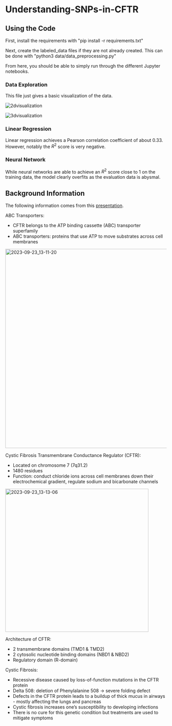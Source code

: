 # Understanding-SNPs-in-CFTR

## Using the Code

First, install the requirements with "pip install -r requirements.txt"

Next, create the labeled_data files if they are not already created. This can be done with "python3 data/data_preprocessing.py"

From here, you should be able to simply run through the different Jupyter notebooks.

### Data Exploration

This file just gives a basic visualization of the data.

![2dvisualization](https://github.com/riensou/Understanding-SNPs-in-CFTR/assets/90002238/e1ab56a8-f77c-48c1-b827-ea5716139382)

![3dvisualization](https://github.com/riensou/Understanding-SNPs-in-CFTR/assets/90002238/ed1bc5c5-26ac-4db5-b659-5e48c7393b36)

### Linear Regression

Linear regression achieves a Pearson correlation coefficient of about 0.33. However, notably the $R^2$ score is very negative.

### Neural Network

While neural networks are able to achieve an $R^2$ score close to 1 on the training data, the model clearly overfits as the evaluation data is abysmal. 

## Background Information

The following information comes from this [presentation](https://docs.google.com/presentation/d/1xDa77zjvDh7jVBC_ELAdq0k8Vi6ywfcTHIMnW115LP4/edit?usp=sharing).

ABC Transporters:
- CFTR belongs to the ATP binding cassette (ABC) transporter superfamily
- ABC transporters: proteins that use ATP to move substrates across cell membranes

<img width="622" alt="2023-09-23_13-11-20" src="https://github.com/riensou/Understanding-SNPs-in-CFTR/assets/90002238/968a0a65-ba94-4d13-93cc-7e8fb8e394a3">

Cystic Fibrosis Transmembrane Conductance Regulator (CFTR):
- Located on chromosome 7 (7q31.2)
- 1480 residues
- Function: conduct chloride ions across cell membranes down their electrochemical gradient, regulate sodium and bicarbonate channels

<img width="447" alt="2023-09-23_13-13-06" src="https://github.com/riensou/Understanding-SNPs-in-CFTR/assets/90002238/ad45771a-f78c-440a-9886-cade1260260d">

Architecture of CFTR:
- 2 transmembrane domains (TMD1 & TMD2)
- 2 cytosolic nucleotide binding domains (NBD1 & NBD2)
- Regulatory domain (R-domain)

Cystic Fibrosis:
- Recessive disease caused by loss-of-function mutations in the CFTR protein
- Delta 508: deletion of Phenylalanine 508 → severe folding defect
- Defects in the CFTR protein leads to a buildup of thick mucus in airways - mostly affecting the lungs and pancreas
- Cystic fibrosis increases one’s susceptibility to developing infections
- There is no cure for this genetic condition but treatments are used to mitigate symptoms

